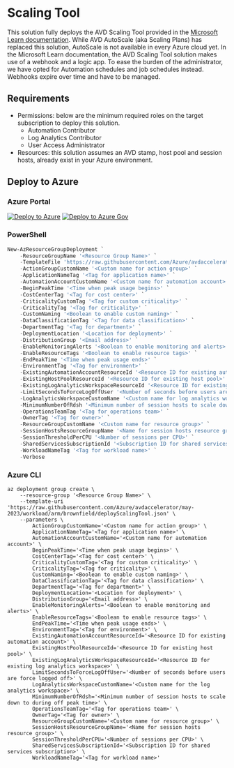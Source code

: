 # Scaling Tool

This solution fully deploys the AVD Scaling Tool provided in the [Microsoft Learn documentation](https://docs.microsoft.com/azure/virtual-desktop/set-up-scaling-script). While AVD AutoScale (aka Scaling Plans) has replaced this solution, AutoScale is not available in every Azure cloud yet. In the Microsoft Learn documentation, the AVD Scaling Tool solution makes use of a webhook and a logic app. To ease the burden of the administrator, we have opted for Automation schedules and job schedules instead. Webhooks expire over time and have to be managed.

## Requirements

- Permissions: below are the minimum required roles on the target subscription to deploy this solution.
  - Automation Contributor
  - Log Analytics Contributor
  - User Access Administrator
- Resources: this solution assumes an AVD stamp, host pool and session hosts, already exist in your Azure environment.

## Deploy to Azure

### Azure Portal

[![Deploy to Azure](https://aka.ms/deploytoazurebutton)](https://portal.azure.com/#blade/Microsoft_Azure_CreateUIDef/CustomDeploymentBlade/uri/https%3A%2F%2Fraw.githubusercontent.com%2FAzure%2Favdaccelerator%2Fmay-2023%2Fworkload%2Farm%2Fbrownfield%2FdeployScalingTool.json/uiFormDefinitionUri/https%3A%2F%2Fraw.githubusercontent.com%2FAzure%2Favdaccelerator%2Fmay-2023%2Fworkload%2Fportal-ui%2Fbrownfield%2FportalUiScalingTool.json)
[![Deploy to Azure Gov](https://aka.ms/deploytoazuregovbutton)](https://portal.azure.us/#blade/Microsoft_Azure_CreateUIDef/CustomDeploymentBlade/uri/https%3A%2F%2Fraw.githubusercontent.com%2FAzure%2Favdaccelerator%2Fmay-2023%2Fworkload%2Farm%2Fbrownfield%2FdeployScalingTool.json/uiFormDefinitionUri/https%3A%2F%2Fraw.githubusercontent.com%2FAzure%2Favdaccelerator%2Fmay-2023%2Fworkload%2Fportal-ui%2Fbrownfield%2FportalUiScalingTool.json)

### PowerShell

````powershell
New-AzResourceGroupDeployment `
    -ResourceGroupName '<Resource Group Name>' `
    -TemplateFile 'https://raw.githubusercontent.com/Azure/avdaccelerator/may-2023/workload/arm/brownfield/deployScalingTool.json' `
    -ActionGroupCustomName '<Custom name for action group>' `
    -ApplicationNameTag '<Tag for application name>' `
    -AutomationAccountCustomName '<Custom name for automation account>' `
    -BeginPeakTime '<Time when peak usage begins>' `
    -CostCenterTag '<Tag for cost center>' `
    -CriticalityCustomTag '<Tag for custom criticality>' `
    -CriticalityTag '<Tag for criticality>' `
    -CustomNaming '<Boolean to enable custom naming>' `
    -DataClassificationTag '<Tag for data classification>' `
    -DepartmentTag '<Tag for department>' `
    -DeploymentLocation '<Location for deployment>' `
    -DistributionGroup '<Email address>' `
    -EnableMonitoringAlerts '<Boolean to enable monitoring and alerts>' `
    -EnableResourceTags '<Boolean to enable resource tags>' `
    -EndPeakTime '<Time when peak usage ends>' `
    -EnvironmentTag '<Tag for environment>' `
    -ExistingAutomationAccountResourceId '<Resource ID for existing automation account>' `
    -ExistingHostPoolResourceId '<Resource ID for existing host pool>' `
    -ExistingLogAnalyticsWorkspaceResourceId '<Resource ID for existing log analytics workspace>' `
    -LimitSecondsToForceLogOffUser '<Number of seconds before users are force logged off>' `
    -LogAnalyticsWorkspaceCustomName '<Custom name for log analytics workspace>' `
    -MinimumNumberOfRdsh '<Minimum number of session hosts to scale down to during off peak time>' `
    -OperationsTeamTag '<Tag for operations team>' `
    -OwnerTag '<Tag for owner>' `
    -ResourceGroupCustomName '<Custom name for resource group>' `
    -SessionHostsResourceGroupName '<Name for session hosts resource group>' `
    -SessionThresholdPerCPU '<Number of sessions per CPU>' `
    -SharedServicesSubscriptionId '<Subscription ID for shared services subscription>' `
    -WorkloadNameTag '<Tag for workload name>' `
    -Verbose
````

### Azure CLI

````cli
az deployment group create \
    --resource-group '<Resource Group Name>' \
    --template-uri 'https://raw.githubusercontent.com/Azure/avdaccelerator/may-2023/workload/arm/brownfield/deployScalingTool.json' \
    --parameters \
        ActionGroupCustomName='<Custom name for action group>' \
        ApplicationNameTag='<Tag for application name>' \
        AutomationAccountCustomName='<Custom name for automation account>' \
        BeginPeakTime='<Time when peak usage begins>' \
        CostCenterTag='<Tag for cost center>' \
        CriticalityCustomTag='<Tag for custom criticality>' \
        CriticalityTag='<Tag for criticality>' \
        CustomNaming='<Boolean to enable custom naming>' \
        DataClassificationTag='<Tag for data classification>' \
        DepartmentTag='<Tag for department>' \
        DeploymentLocation='<Location for deployment>' \
        DistributionGroup='<Email address>' \
        EnableMonitoringAlerts='<Boolean to enable monitoring and alerts>' \
        EnableResourceTags='<Boolean to enable resource tags>' \
        EndPeakTime='<Time when peak usage ends>' \
        EnvironmentTag='<Tag for environment>' \
        ExistingAutomationAccountResourceId='<Resource ID for existing automation account>' \
        ExistingHostPoolResourceId='<Resource ID for existing host pool>' \
        ExistingLogAnalyticsWorkspaceResourceId='<Resource ID for existing log analytics workspace>' \
        LimitSecondsToForceLogOffUser='<Number of seconds before users are force logged off>' \
        LogAnalyticsWorkspaceCustomName='<Custom name for the log analytics workspace>' \
        MinimumNumberOfRdsh='<Minimum number of session hosts to scale down to during off peak time>' \
        OperationsTeamTag='<Tag for operations team>' \
        OwnerTag='<Tag for owner>' \
        ResourceGroupCustomName='<Custom name for resource group>' \
        SessionHostsResourceGroupName='<Name for session hosts resource group>' \
        SessionThresholdPerCPU='<Number of sessions per CPU>' \
        SharedServicesSubscriptionId='<Subscription ID for shared services subscription>' \
        WorkloadNameTag='<Tag for workload name>'
````
